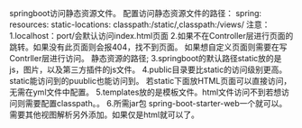springboot访问静态资源文件。
配置访问静态资源文件的路径：
spring:
 resources:
   static-locations: classpath:/static/,classpath:/views/
注意：
1.localhost：port/会默认访问index.html页面
2.如果不在Controller层进行页面的跳转。如果没有此页面则会报404，找不到页面。
如果想自定义页面则需要在写Contrller层进行访问。
静态资源的路径;
3.springboot的默认路径static放的是js，图片，以及第三方插件的js文件。
4.public目录要比static的访问级别更高。static能访问到的puublic也能访问到。
若static下面放HTML页面可以直接访问，无需在yml文件中配置。
5.templates放的是模板文件。html文件访问不到若想访问则需要配置classpath。。
6.所需jar包 spring-boot-starter-web一个就可以。需要其他视图解析另外添加。如果仅是html就可以了。